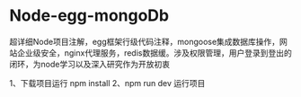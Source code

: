 # Node-egg-mongoDb
超详细Node项目注解，egg框架行级代码注释，mongoose集成数据库操作，网站企业级安全，nginx代理服务，redis数据缓。涉及权限管理，用户登录到登出的闭环，为node学习以及深入研究作为开放初衷

1、下载项目运行 npm install
2、npm run dev 运行项目
